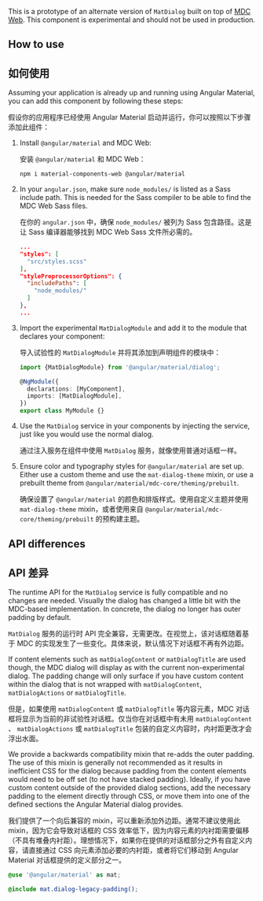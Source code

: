 This is a prototype of an alternate version of `MatDialog` built on top of
[MDC Web](https://github.com/material-components/material-components-web). This component is
experimental and should not be used in production.

## How to use

## 如何使用

Assuming your application is already up and running using Angular Material, you can add this
component by following these steps:

假设你的应用程序已经使用 Angular Material 启动并运行，你可以按照以下步骤添加此组件：

1. Install `@angular/material` and MDC Web:

   安装 `@angular/material` 和 MDC Web：

   ```bash
   npm i material-components-web @angular/material
   ```

2. In your `angular.json`, make sure `node_modules/` is listed as a Sass include path. This is
   needed for the Sass compiler to be able to find the MDC Web Sass files.

   在你的 `angular.json` 中，确保 `node_modules/` 被列为 Sass 包含路径。这是让 Sass 编译器能够找到 MDC Web Sass 文件所必需的。

   ```json
   ...
   "styles": [
     "src/styles.scss"
   ],
   "stylePreprocessorOptions": {
     "includePaths": [
       "node_modules/"
     ]
   },
   ...
   ```

3. Import the experimental `MatDialogModule` and add it to the module that declares your
   component:

   导入试验性的 `MatDialogModule` 并将其添加到声明组件的模块中：

   ```ts
   import {MatDialogModule} from '@angular/material/dialog';

   @NgModule({
     declarations: [MyComponent],
     imports: [MatDialogModule],
   })
   export class MyModule {}
   ```

4. Use the `MatDialog` service in your components by injecting the service, just like you would
   use the normal dialog.

   通过注入服务在组件中使用 `MatDialog` 服务，就像使用普通对话框一样。

5. Ensure color and typography styles for `@angular/material` are set up. Either
   use a custom theme and use the `mat-dialog-theme` mixin, or use a prebuilt theme
   from `@angular/material/mdc-core/theming/prebuilt`.

   确保设置了 `@angular/material` 的颜色和排版样式。使用自定义主题并使用 `mat-dialog-theme` mixin，或者使用来自 `@angular/material/mdc-core/theming/prebuilt` 的预构建主题。

## API differences

## API 差异

The runtime API for the `MatDialog` service is fully compatible and no changes are needed. Visually
the dialog has changed a little bit with the MDC-based implementation. In concrete, the dialog no
longer has outer padding by default.

`MatDialog` 服务的运行时 API 完全兼容，无需更改。在视觉上，该对话框随着基于 MDC 的实现发生了一些变化。具体来说，默认情况下对话框不再有外边距。

If content elements such as `matDialogContent` or `matDialogTitle` are used though, the MDC dialog
will display as with the current non-experimental dialog. The padding change will only surface if
you have custom content within the dialog that is not wrapped with `matDialogContent`,
`matDialogActions` or `matDialogTitle`.

但是，如果使用 `matDialogContent` 或 `matDialogTitle` 等内容元素，MDC 对话框将显示为当前的非试验性对话框。仅当你在对话框中有未用 `matDialogContent` 、 `matDialogActions` 或 `matDialogTitle` 包装的自定义内容时，内衬距更改才会浮出水面。

We provide a backwards compatibility mixin that re-adds the outer padding. The use of this mixin
is generally not recommended as it results in inefficient CSS for the dialog because padding from
the content elements would need to be off set (to not have stacked padding). Ideally, if you have
custom content outside of the provided dialog sections, add the necessary padding to the element
directly through CSS, or move them into one of the defined sections the Angular Material dialog
provides.

我们提供了一个向后兼容的 mixin，可以重新添加外边距。通常不建议使用此 mixin，因为它会导致对话框的 CSS 效率低下，因为内容元素的内衬距需要偏移（不具有堆叠内衬距）。理想情况下，如果你在提供的对话框部分之外有自定义内容，请直接通过 CSS 向元素添加必要的内衬距，或者将它们移动到 Angular Material 对话框提供的定义部分之一。

```scss
@use '@angular/material' as mat;

@include mat.dialog-legacy-padding();
```
